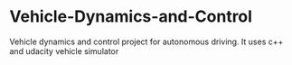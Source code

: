 # Vehicle-Dynamics-and-Control
Vehicle dynamics and control project for autonomous driving. It uses c++ and udacity vehicle simulator
